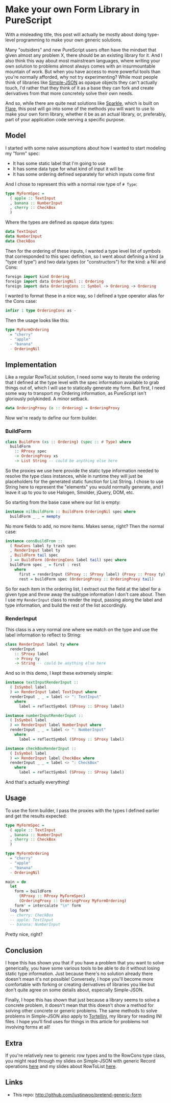 # Make your own Form Library in PureScript

With a misleading title, this post will actually be mostly about doing type-level programming to make your own generic solutions.

Many "outsiders" and new PureScript users often have the mindset that given almost any problem X, there should be an existing library for it. And I also think this way about most mainstream languages, where writing your own solution to problems almost always comes with an insurmountable mountain of work. But when you have access to more powerful tools than you're normally afforded, why not try experimenting? While most people think of libraries like [Simple-JSON](https://github.com/justinwoo/purescript-simple-json) as opaque objects they can't actually touch, I'd rather that they think of it as a base they can fork and create derivatives from that more concretely solve their own needs.

And so, while there are quite neat solutions like [Sparkle](https://github.com/sharkdp/purescript-sparkle), which is built on [Flare](https://github.com/sharkdp/purescript-flare), this post will go into some of the methods you will want to use to make your own form library, whether it be as an actual library, or, preferably, part of your application code serving a specific purpose.

## Model

I started with some naive assumptions about how I wanted to start modeling my "form" spec:

* It has some static label that I'm going to use
* It has some data type for what kind of input it will be
* It has some ordering defined separately for which inputs come first

And I chose to represent this with a normal row type of `# Type`:

```hs
type MyFormSpec =
  ( apple :: TextInput
  , banana :: NumberInput
  , cherry :: CheckBox
  )
```

Where the types are defined as opaque data types:

```hs
data TextInput
data NumberInput
data CheckBox
```

Then for the ordering of these inputs, I wanted a type level list of symbols that corresponded to this spec definition, so I went about defining a kind (a "type of type") and two data types (or "constructors") for the kind: a Nil and Cons:

```hs
foreign import kind Ordering
foreign import data OrderingNil :: Ordering
foreign import data OrderingCons :: Symbol -> Ordering -> Ordering
```

I wanted to format these in a nice way, so I defined a type operator alias for the Cons case:

```hs
infixr 1 type OrderingCons as -
```

Then the usage looks like this:

```hs
type MyFormOrdering
  = "cherry"
  - "apple"
  - "banana"
  - OrderingNil
```

## Implementation

Like a regular RowToList solution, I need some way to iterate the ordering that I defined at the type level with the spec information available to grab things out of, which I will use to statically generate my form. But first, I need some way to transport my Ordering information, as PureScript isn't gloriously polykinded. A minor setback.

```hs
data OrderingProxy (o :: Ordering) = OrderingProxy
```

Now we're ready to define our form builder.

### BuildForm

```hs
class BuildForm (xs :: Ordering) (spec :: # Type) where
  buildForm
    :: RProxy spec
    -> OrderingProxy xs
    -> List String -- could be anything else here
```

So the proxies we use here provide the static type information needed to resolve the type class instances, while in runtime they will just be placeholders for the generated static function for List String. I chose to use String here to represent the "elements" you would normally generate, and I leave it up to you to use Halogen, Smolder, jQuery, DOM, etc.

So starting from the base case where our list is empty:

```hs
instance nilBuildForm :: BuildForm OrderingNil spec where
  buildForm _ _ = mempty
```

No more fields to add, no more items. Makes sense, right? Then the normal case:

```hs
instance consBuildFrom ::
  ( RowCons label ty trash spec
  , RenderInput label ty
  , BuildForm tail spec
  ) => BuildForm (OrderingCons label tail) spec where
  buildForm spec _ = first : rest
    where
      first = renderInput (SProxy :: SProxy label) (Proxy :: Proxy ty)
      rest = buildForm spec (OrderingProxy :: OrderingProxy tail)
```

So for each item in the ordering list, I extract out the field at the label for a given type and throw away the subtype information I don't care about. Then I use my `RenderInput` class to render the input, passing along the label and type information, and build the rest of the list accordingly.

### RenderInput

This class is a very normal one where we match on the type and use the label information to reflect to String:

```hs
class RenderInput label ty where
  renderInput
    :: SProxy label
    -> Proxy ty
    -> String -- could be anything else here
```

And so in this demo, I kept these extremely simple:

```hs
instance textInputRenderInput ::
  ( IsSymbol label
  ) => RenderInput label TextInput where
  renderInput _ _ = label <> ": TextInput"
    where
      label = reflectSymbol (SProxy :: SProxy label)

instance numberInputRenderInput ::
  ( IsSymbol label
  ) => RenderInput label NumberInput where
  renderInput _ _ = label <> ": NumberInput"
    where
      label = reflectSymbol (SProxy :: SProxy label)

instance checkBoxRenderInput ::
  ( IsSymbol label
  ) => RenderInput label CheckBox where
  renderInput _ _ = label <> ": CheckBox"
    where
      label = reflectSymbol (SProxy :: SProxy label)
```

And that's actually everything!

## Usage

To use the form builder, I pass the proxies with the types I defined earlier and get the results expected:

```hs
type MyFormSpec =
  ( apple :: TextInput
  , banana :: NumberInput
  , cherry :: CheckBox
  )

type MyFormOrdering
  = "cherry"
  - "apple"
  - "banana"
  - OrderingNil

main = do
  let
    form = buildForm
      (RProxy :: RProxy MyFormSpec)
      (OrderingProxy :: OrderingProxy MyFormOrdering)
    form' = intercalate "\n" form
  log form'
  -- cherry: CheckBox
  -- apple: TextInput
  -- banana: NumberInput
```

Pretty nice, right?

## Conclusion

I hope this has shown you that if you have a problem that you want to solve generically, you have some various tools to be able to do it without losing static type information. Just because there's no solution already there doesn't mean it's not possible! Conversely, I hope you'll become more comfortable with forking or creating derivatives of libraries you like but don't quite agree on some details about, especially Simple-JSON.

Finally, I hope this has shown that just because a library seems to solve a concrete problem, it doesn't mean that this doesn't show a method for solving other concrete or generic problems. The same methods to solve problems in Simple-JSON also apply to [Tortellini](https://github.com/justinwoo/purescript-tortellini), my library for reading INI files. I hope you'll find uses for things in this article for problems not involving forms at all!

## Extra

If you're relatively new to generic row types and to the RowCons type class, you might read through my slides on Simple-JSON with generic Record operations [here](https://speakerdeck.com/justinwoo/easy-json-deserialization-with-simple-json-and-record) and my slides about RowToList [here](https://speakerdeck.com/justinwoo/rowlist-fun-with-purescript-2nd-edition).

## Links

* This repo: http://github.com/justinwoo/pretend-generic-form